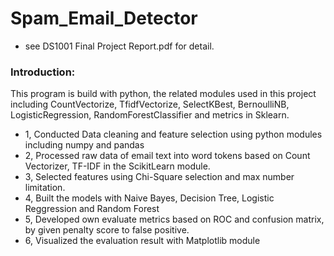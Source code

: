 # Spam_Email_Detector
- see DS1001 Final Project Report.pdf for detail.

### Introduction:
This program is build with python, the related modules used in this project including CountVectorize, TfidfVectorize, SelectKBest, BernoulliNB, LogisticRegression, RandomForestClassifier and metrics in Sklearn.
* 1, Conducted Data cleaning and feature selection using python modules including numpy and pandas
* 2, Processed raw data of email text into word tokens based on Count Vectorizer, TF-IDF in the ScikitLearn module.
* 3, Selected features using Chi-Square selection and max number limitation.
* 4, Built the models with Naive Bayes, Decision Tree, Logistic Reggression and Random Forest
* 5, Developed own evaluate metrics based on ROC and confusion matrix, by given penalty score to false positive.
* 6, Visualized the evaluation result with Matplotlib module
